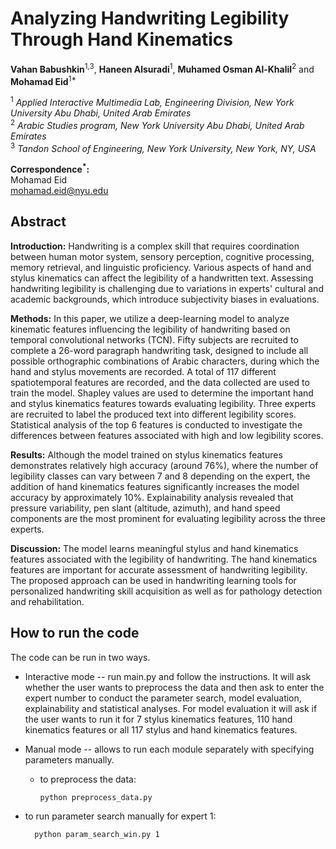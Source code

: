 # Analyzing Handwriting Legibility Through Hand Kinematics

**Vahan Babushkin**<sup>1,3</sup>, **Haneen Alsuradi**<sup>1</sup>, **Muhamed Osman Al-Khalil**<sup>2</sup> and  
**Mohamad Eid**<sup>1*</sup>

<sup>1</sup> *Applied Interactive Multimedia Lab, Engineering Division, New York University Abu Dhabi, United Arab Emirates*  
<sup>2</sup> *Arabic Studies program, New York University Abu Dhabi, United Arab Emirates*  
<sup>3</sup> *Tandon School of Engineering, New York University, New York, NY, USA*  

**Correspondence<sup>*</sup>:**  
Mohamad Eid  
[mohamad.eid@nyu.edu](mailto:mohamad.eid@nyu.edu)

## Abstract
**Introduction:** Handwriting is a complex skill that requires coordination between human motor system, sensory perception, cognitive processing, memory retrieval, and linguistic proficiency. Various aspects of hand and stylus kinematics can affect the legibility of a handwritten text. Assessing handwriting legibility is challenging due to variations in experts' cultural and academic backgrounds, which introduce subjectivity biases in evaluations.
	
**Methods:** In this paper, we utilize a deep-learning model to analyze kinematic features influencing the legibility of handwriting based on temporal convolutional networks (TCN). Fifty subjects are recruited to complete a 26-word paragraph handwriting task, designed to include all possible orthographic combinations of Arabic characters, during which the hand and stylus movements are recorded. A total of 117 different spatiotemporal features are recorded, and the data collected are used to train the model. Shapley values are used to determine the important hand and stylus kinematics features towards evaluating legibility. Three experts are recruited to label the produced text into different legibility scores. Statistical analysis of the top 6 features is conducted to investigate the differences between features associated with high and low legibility scores. 
	
**Results:** Although the model trained on stylus kinematics features demonstrates relatively high accuracy (around 76\%), where the number of legibility classes can vary between 7 and 8 depending on the expert, the addition of hand kinematics features significantly increases the model accuracy by approximately 10\%. Explainability analysis revealed that pressure variability, pen slant (altitude, azimuth), and hand speed components are the most prominent for evaluating legibility across the three experts. 
	
**Discussion:** The model learns meaningful stylus and hand kinematics features associated with the legibility of handwriting. The hand kinematics features are important for accurate assessment of handwriting legibility. The proposed approach can be used in handwriting learning tools for personalized handwriting skill acquisition as well as for pathology detection and rehabilitation. 
	
## How to run the code

The code can be run in two ways. 

- Interactive mode -- run main.py and follow the instructions. It will ask whether the user wants to preprocess the data and then ask to enter the expert number to conduct the parameter search, model evaluation, explainability and statistical analyses. For model evaluation it will ask if the user wants to run it for 7 stylus kinematics features, 110 hand kinematics features or all 117 stylus and hand kinematics features.

- Manual mode -- allows to run each module separately with specifying parameters manually.
  - to preprocess the data:
    ```bash
    python preprocess_data.py
 - to run parameter search manually for expert 1:
   ```bash
     python param_search_win.py 1



